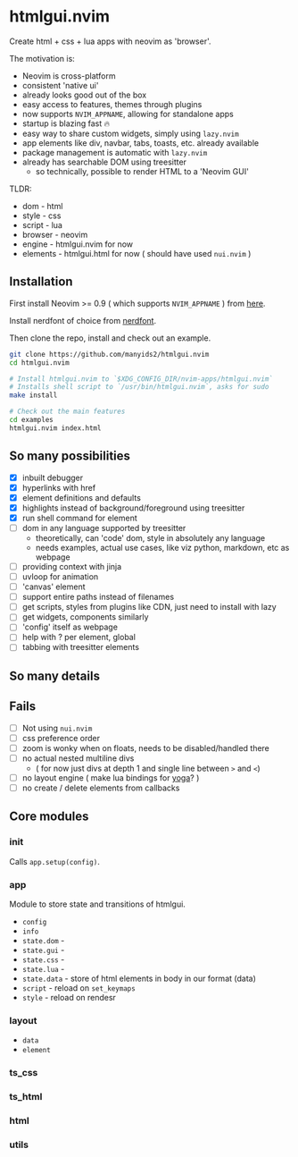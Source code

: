 # htmlgui.nvim

Create html + css + lua apps with neovim as 'browser'.

The motivation is:

- Neovim is cross-platform
- consistent 'native ui'
- already looks good out of the box
- easy access to features, themes through plugins
- now supports `NVIM_APPNAME`, allowing for standalone apps
- startup is blazing fast 🔥
- easy way to share custom widgets, simply using `lazy.nvim`
- app elements like div, navbar, tabs, toasts, etc. already available
- package management is automatic with `lazy.nvim`
- already has searchable DOM using treesitter
  - so technically, possible to render HTML to a 'Neovim GUI'

TLDR:

- dom - html
- style - css
- script - lua
- browser - neovim
- engine - htmlgui.nvim for now
- elements - htmlgui.html for now ( should have used `nui.nvim` )

## Installation

First install Neovim >= 0.9 ( which supports `NVIM_APPNAME` ) from [here](https://neovim.io/).

Install nerdfont of choice from [nerdfont](https://www.nerdfonts.com/font-downloads).

Then clone the repo, install and check out an example.

```bash
git clone https://github.com/manyids2/htmlgui.nvim
cd htmlgui.nvim

# Install htmlgui.nvim to `$XDG_CONFIG_DIR/nvim-apps/htmlgui.nvim`
# Installs shell script to `/usr/bin/htmlgui.nvim`, asks for sudo
make install

# Check out the main features
cd examples
htmlgui.nvim index.html
```

## So many possibilities

- [x] inbuilt debugger
- [x] hyperlinks with href
- [x] element definitions and defaults
- [x] highlights instead of background/foreground using treesitter
- [x] run shell command for element
- [ ] dom in any language supported by treesitter
  - theoretically, can 'code' dom, style in absolutely any language
  - needs examples, actual use cases, like viz python, markdown, etc as webpage
- [ ] providing context with jinja
- [ ] uvloop for animation
- [ ] 'canvas' element
- [ ] support entire paths instead of filenames
- [ ] get scripts, styles from plugins like CDN, just need to install with lazy
- [ ] get widgets, components similarly
- [ ] 'config' itself as webpage
- [ ] help with ? per element, global
- [ ] tabbing with treesitter elements

## So many details

## Fails

- [ ] Not using `nui.nvim`
- [ ] css preference order
- [ ] zoom is wonky when on floats, needs to be disabled/handled there
- [ ] no actual nested multiline divs
  - ( for now just divs at depth 1 and single line between `>` and `<`)
- [ ] no layout engine ( make lua bindings for [yoga](https://yogalayout.com/)? )
- [ ] no create / delete elements from callbacks

## Core modules

### init

Calls `app.setup(config)`.

### app

Module to store state and transitions of htmlgui.

- `config`
- `info`
- `state.dom` -
- `state.gui` -
- `state.css` -
- `state.lua` -
- `state.data` - store of html elements in body in our format (data)
- `script` - reload on `set_keymaps`
- `style` - reload on rendesr

### layout

- `data`
- `element`

### ts_css

### ts_html

### html

### utils
